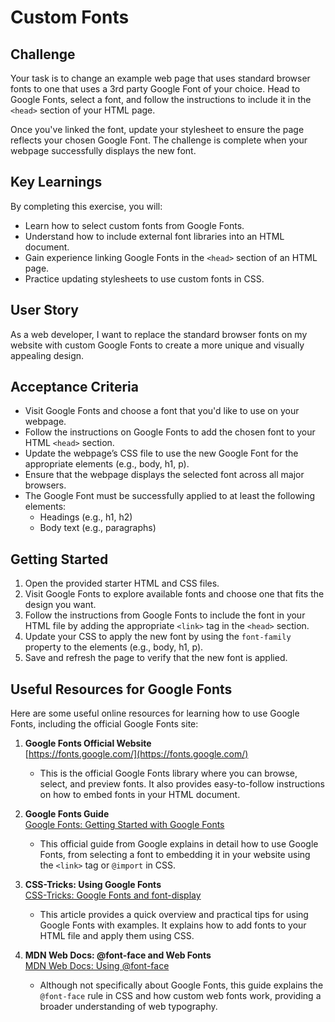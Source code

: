 # Custom Fonts

## Challenge

Your task is to change an example web page that uses standard browser fonts to one that uses a 3rd party Google Font of your choice. Head to Google Fonts, select a font, and follow the instructions to include it in the `<head>` section of your HTML page.

Once you've linked the font, update your stylesheet to ensure the page reflects your chosen Google Font. The challenge is complete when your webpage successfully displays the new font.

## Key Learnings

By completing this exercise, you will:

- Learn how to select custom fonts from Google Fonts.
- Understand how to include external font libraries into an HTML document.
- Gain experience linking Google Fonts in the `<head>` section of an HTML page.
- Practice updating stylesheets to use custom fonts in CSS.

## User Story

As a web developer, I want to replace the standard browser fonts on my website with custom Google Fonts to create a more unique and visually appealing design.

## Acceptance Criteria

- Visit Google Fonts and choose a font that you'd like to use on your webpage.
- Follow the instructions on Google Fonts to add the chosen font to your HTML `<head>` section.
- Update the webpage’s CSS file to use the new Google Font for the appropriate elements (e.g., body, h1, p).
- Ensure that the webpage displays the selected font across all major browsers.
- The Google Font must be successfully applied to at least the following elements:
  - Headings (e.g., h1, h2)
  - Body text (e.g., paragraphs)

## Getting Started

1. Open the provided starter HTML and CSS files.
2. Visit Google Fonts to explore available fonts and choose one that fits the design you want.
3. Follow the instructions from Google Fonts to include the font in your HTML file by adding the appropriate `<link>` tag in the `<head>` section.
4. Update your CSS to apply the new font by using the `font-family` property to the elements (e.g., body, h1, p).
5. Save and refresh the page to verify that the new font is applied.

## Useful Resources for Google Fonts

Here are some useful online resources for learning how to use Google Fonts, including the official Google Fonts site:

1. **Google Fonts Official Website**  
   [https://fonts.google.com/](https://fonts.google.com/)

   - This is the official Google Fonts library where you can browse, select, and preview fonts. It also provides easy-to-follow instructions on how to embed fonts in your HTML document.

2. **Google Fonts Guide**  
   [Google Fonts: Getting Started with Google Fonts](https://developers.google.com/fonts/docs/getting_started)

   - This official guide from Google explains in detail how to use Google Fonts, from selecting a font to embedding it in your website using the `<link>` tag or `@import` in CSS.

3. **CSS-Tricks: Using Google Fonts**  
   [CSS-Tricks: Google Fonts and font-display](https://css-tricks.com/google-fonts-and-font-display/)

   - This article provides a quick overview and practical tips for using Google Fonts with examples. It explains how to add fonts to your HTML file and apply them using CSS.

4. **MDN Web Docs: @font-face and Web Fonts**  
   [MDN Web Docs: Using @font-face](https://developer.mozilla.org/en-US/docs/Web/CSS/@font-face)

   - Although not specifically about Google Fonts, this guide explains the `@font-face` rule in CSS and how custom web fonts work, providing a broader understanding of web typography.
